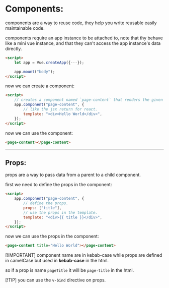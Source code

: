 <!-- @format -->

# Components:

components are a way to reuse code, they help you write reusable easily maintainable code.

components require an app instance to be attached to, note that thy behave like a mini vue instance, and that they can't access the app instance's data directly.

```html
<script>
	let app = Vue.createApp({---});

	app.mount("body");
</script>
```

now we can create a component:

```html
<script>
	// creates a component named `page-content` that renders the given template.
	app.component("page-content", {
		// like the jsx return for react.
		template: "<div>Hello World</div>",
	});
</script>
```

now we can use the component:

```html
<page-content></page-content>
```

---

## Props:

props are a way to pass data from a parent to a child component.

first we need to define the props in the component:

```html
<script>
	app.component("page-content", {
		// define the props.
		props: ["title"],
		// use the props in the template.
		template: "<div>{{ title }}</div>",
	});
</script>
```

now we can use the props in the component:

```html
<page-content title="Hello World"></page-content>
```

[!IMPORTANT] component name are in kebab-case while props are defined in camelCase but used in **kebab-case** in the html.

so if a prop is name `pageTitle` it will be `page-title` in the html.

[!TIP] you can use the `v-bind` directive on props.
